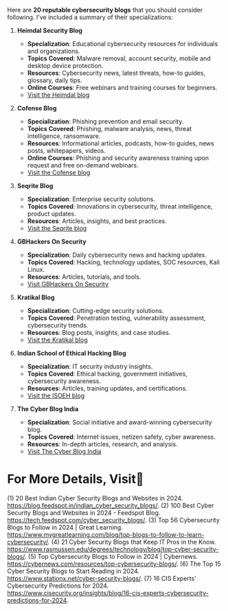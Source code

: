 Here are **20 reputable cybersecurity blogs** that you should consider following. I've included a summary of their specializations:

1. **Heimdal Security Blog**
    - **Specialization**: Educational cybersecurity resources for individuals and organizations.
    - **Topics Covered**: Malware removal, account security, mobile and desktop device protection.
    - **Resources**: Cybersecurity news, latest threats, how-to guides, glossary, daily tips.
    - **Online Courses**: Free webinars and training courses for beginners.
    - [Visit the Heimdal blog](https://heimdalsecurity.com/blog)

2. **Cofense Blog**
    - **Specialization**: Phishing prevention and email security.
    - **Topics Covered**: Phishing, malware analysis, news, threat intelligence, ransomware.
    - **Resources**: Informational articles, podcasts, how-to guides, news posts, whitepapers, videos.
    - **Online Courses**: Phishing and security awareness training upon request and free on-demand webinars.
    - [Visit the Cofense blog](https://cofense.com/blog)

3. **Seqrite Blog**
    - **Specialization**: Enterprise security solutions.
    - **Topics Covered**: Innovations in cybersecurity, threat intelligence, product updates.
    - **Resources**: Articles, insights, and best practices.
    - [Visit the Seqrite blog](https://www.seqrite.com/blog)

4. **GBHackers On Security**
    - **Specialization**: Daily cybersecurity news and hacking updates.
    - **Topics Covered**: Hacking, technology updates, SOC resources, Kali Linux.
    - **Resources**: Articles, tutorials, and tools.
    - [Visit GBHackers On Security](https://www.gbhackers.com)

5. **Kratikal Blog**
    - **Specialization**: Cutting-edge security solutions.
    - **Topics Covered**: Penetration testing, vulnerability assessment, cybersecurity trends.
    - **Resources**: Blog posts, insights, and case studies.
    - [Visit the Kratikal blog](https://www.kratikal.com/blog)

6. **Indian School of Ethical Hacking Blog**
    - **Specialization**: IT security industry insights.
    - **Topics Covered**: Ethical hacking, government initiatives, cybersecurity awareness.
    - **Resources**: Articles, training updates, and certifications.
    - [Visit the ISOEH blog](https://www.isoeh.com/exclusive-blog.html)

7. **The Cyber Blog India**
    - **Specialization**: Social initiative and award-winning cybersecurity blog.
    - **Topics Covered**: Internet issues, netizen safety, cyber awareness.
    - **Resources**: In-depth articles, research, and analysis.
    - [Visit The Cyber Blog India](https://www.cyberblogindia.in/)
  
# For More Details, Visit🧧

(1) 20 Best Indian Cyber Security Blogs and Websites in 2024. https://blog.feedspot.in/indian_cyber_security_blogs/.
(2) 100 Best Cyber Security Blogs and Websites in 2024 - Feedspot Blog. https://tech.feedspot.com/cyber_security_blogs/.
(3) Top 56 Cybersecurity Blogs to Follow in 2024 | Great Learning. https://www.mygreatlearning.com/blog/top-blogs-to-follow-to-learn-cybersecurity/.
(4) 21 Cyber Security Blogs that Keep IT Pros in the Know. https://www.rasmussen.edu/degrees/technology/blog/top-cyber-security-blogs/.
(5) Top Cybersecurity Blogs to Follow in 2024 | Cybernews. https://cybernews.com/resources/top-cybersecurity-blogs/.
(6) The Top 15 Cyber Security Blogs to Start Reading in 2024. https://www.stationx.net/cyber-security-blogs/.
(7) 16 CIS Experts' Cybersecurity Predictions for 2024. https://www.cisecurity.org/insights/blog/16-cis-experts-cybersecurity-predictions-for-2024.
